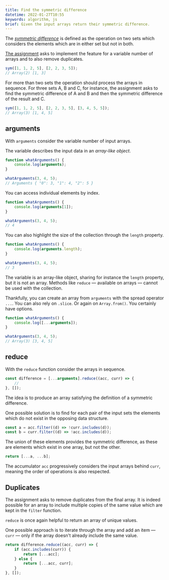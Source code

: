 ```yaml
---
title: Find the symmetric difference
datetime: 2022-01-27T10:55
keywords: algorithm, js
brief: Given the input arrays return their symmetric difference.
---
```


The [_symmetric difference_](https://en.wikipedia.org/wiki/Symmetric_difference) is defined as the operation on two sets which considers the elements which are in either set but not in both.

[The assignment](https://www.freecodecamp.org/learn/coding-interview-prep/algorithms/find-the-symmetric-difference) asks to implement the feature for a variable number of arrays and to also remove duplicates.

```js
sym([1, 1, 2, 5], [2, 2, 3, 5]);
// Array(2) [1, 3]
```

For more than two sets the operation should process the arrays in sequence. For three sets A, B and C, for instance, the assignment asks to find the symmetric difference of A and B and then the symmetric difference of the result and C.

```js
sym([1, 1, 2, 5], [2, 2, 3, 5], [3, 4, 5, 5]);
// Array(3) [1, 4, 5]
```

## arguments

With `arguments` consider the variable number of input arrays.

The variable describes the input data in an _array-like object_.

```js
function whatArguments() {
	console.log(arguments);
}

whatArguments(3, 4, 5);
// Arguments { "0": 3, "1": 4, "2": 5 }
```

You can access individual elements by index.

```js
function whatArguments() {
	console.log(arguments[1]);
}

whatArguments(3, 4, 5);
// 4
```

You can also highlight the size of the collection through the `length` property.

```js
function whatArguments() {
	console.log(arguments.length);
}

whatArguments(3, 4, 5);
// 3
```

The variable is an array-like object, sharing for instance the `length` property, but it is not an array. Methods like `reduce` — available on arrays — cannot be used with the collection.

Thankfully, you can create an array from `arguments` with the spread operator `...`. You can also rely on `.slice`. Or again on `Array.from()`. You certainly have options.

```js
function whatArguments() {
	console.log([...arguments]);
}

whatArguments(3, 4, 5);
// Array(3) [3, 4, 5]
```

## reduce

With the `reduce` function consider the arrays in sequence.

```js
const difference = [...arguments].reduce((acc, curr) => {
	//
}, []);
```

The idea is to produce an array satisfying the definition of a symmetric difference.

One possible solution is to find for each pair of the input sets the elements which do not exist in the opposing data structure.

```js
const a = acc.filter((d) => !curr.includes(d));
const b = curr.filter((d) => !acc.includes(d));
```

The union of these elements provides the symmetric difference, as these are elements which exist in one array, but not the other.

```js
return [...a, ...b];
```

The accumulator `acc` progressively considers the input arrays behind `curr`, meaning the order of operations is also respected.

## Duplicates

The assignment asks to remove duplicates from the final array. It is indeed possible for an array to include multiple copies of the same value which are kept in the `filter` function.

`reduce` is once again helpful to return an array of unique values.

One possible approach is to iterate through the array and add an item — `curr` — only if the array doesn't already include the same value.

```js
return difference.reduce((acc, curr) => {
	if (acc.includes(curr)) {
		return [...acc];
	} else {
		return [...acc, curr];
	}
}, []);
```
